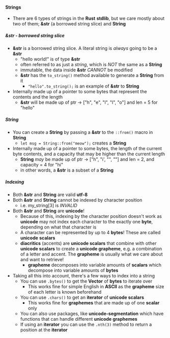 #### Strings
* There are 6 types of strings in the **Rust** **stdlib**, but we care mostly about two of them; **&str** (a borrowed string slice) and **String** 
##### &str - borrowed string slice
* **&str** is a borrowed string slice. A literal string is *always* going to be a **&str**
	* "hello world!" is of type **&str**
	* often referred to as just a *string*, which is *NOT* the same as a **String**
	* immutable, the data inside **&str** *CANNOT* be modified
	* **&str** has the `to_string()` method available to generate a **String** from it
		* `"hello".to_string();` is an example of **&str** to **String**
* Internally made up of a pointer to some bytes that represent the contents and the length
	* **&str** will be made up of ptr -> ["h", "e", "l", "l", "o"] and len = 5 for "hello"
##### String
* You can create a **String** by passing a **&str** to the `::from()` macro in **String**
	* `let msg = String::from("meow");` creates a **String**
* Internally made up of a pointer to some bytes, the length of the current byte contents, and a capacity that may be higher than the current length
	* **String** *may* be made up of ptr -> ["h", "i', "", ""] and len = 2, and capacity = 4 for "hi"
	* in other words, a **&str** is a subset of a **String**
##### Indexing
* Both **&str** and **String** are valid **utf-8**
* Both **&str** and **String** cannot be indexed by character position
	* i.e. my_string[3] is *INVALID*
* Both **&str** and **String** are **unicode**!
	* Because of this, indexing by the character position doesn't work as **unicode** may not index each character to the exactly one **byte**, depending on what that character is
	* A character can be represented by up to 4 **bytes**! These are called **unicode** **scalars**
	* **diacritics** (accents) are **unicode scalars** that combine with other **unicode scalars** to create a **unicode grapheme**, e.g. a combination of a letter and accent. The **grapheme** is usually what we care about and want to retrieve!
		* **grapheme** decomposes into variable amounts of **scalars** which decompose into variable amounts of **bytes**
* Taking all this into account, there's a few ways to index into a string
	* You can use `.bytes()` to get the **Vector** of **bytes** to iterate over
		* This works fine for simple English in **ASCII** as the **grapheme** size of each letter is known beforehand
	* You can use `.chars()` to get an **iterator** of **unicode scalars**
		* This works fine for **graphemes** that are made up of one **scalar** only
	* You can also use packages, like **unicode-segmentation** which have functions that can handle different **unicode graphemes**
	* If using an **iterator** you can use the `.nth(3)` method to return a position at the **iterator**
